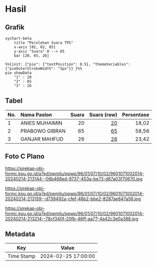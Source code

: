 # Hasil

## Grafik

```mermaid
xychart-beta
    title "Perolehan Suara TPS"
    x-axis [01, 02, 03]
    y-axis "Suara" 0 --> 65
    bar [20, 65, 26]
```

```mermaid
%%{init: {"pie": {"textPosition": 0.5}, "themeVariables": {"pieOuterStrokeWidth": "5px"}} }%%
pie showData
    "1" : 20
    "2" : 65
    "3" : 26
```

## Tabel

| No. | Nama Paslon    | Suara | Suara (raw) | Persentase |
|:--- |:-------------- | -----:| -----------:| ----------:|
| 1   | ANIES MUHAIMIN | 20    | [20][p-1]   | 18,02      |
| 2   | PRABOWO GIBRAN | 65    | [65][p-2]   | 58,56      |
| 3   | GANJAR MAHFUD  | 26    | [26][p-3]   | 23,42      |


[p-1]: https://github.com/gigit-pemilu/pemilu-2024-96-papua-barat-daya/blob/main/pilpres/hitung-suara/sub/96-papua-barat-daya/sub/01-sorong/sub/07-aimas/sub/1002-malawili/sub/014-tps/sub/paslon-1.txt
[p-2]: https://github.com/gigit-pemilu/pemilu-2024-96-papua-barat-daya/blob/main/pilpres/hitung-suara/sub/96-papua-barat-daya/sub/01-sorong/sub/07-aimas/sub/1002-malawili/sub/014-tps/sub/paslon-2.txt
[p-3]: https://github.com/gigit-pemilu/pemilu-2024-96-papua-barat-daya/blob/main/pilpres/hitung-suara/sub/96-papua-barat-daya/sub/01-sorong/sub/07-aimas/sub/1002-malawili/sub/014-tps/sub/paslon-3.txt

## Foto C Plano

https://sirekap-obj-formc.kpu.go.id/a7ed/pemilu/ppwp/96/01/07/10/02/9601071002014-20240214-213144--06b468ed-9737-453a-be73-d87a03f70670.jpg

https://sirekap-obj-formc.kpu.go.id/a7ed/pemilu/ppwp/96/01/07/10/02/9601071002014-20240214-213159--d739492a-cfef-48b2-bbe2-8287ae647a56.jpg

https://sirekap-obj-formc.kpu.go.id/a7ed/pemilu/ppwp/96/01/07/10/02/9601071002014-20240214-213214--78cf340f-20fb-46ff-aa77-4a42c3e0a388.jpg


## Metadata

| Key        | Value               |
| ---------- | ------------------- |
| Time Stamp | 2024-02-25 17:00:00 |



